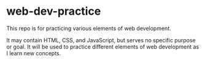 # web-dev-practice
This repo is for practicing various elements of web development.

It may contain HTML, CSS, and JavaScript, but serves no specific 
purpose or goal. It will be used to practice different elements of web
development as I learn new concepts.